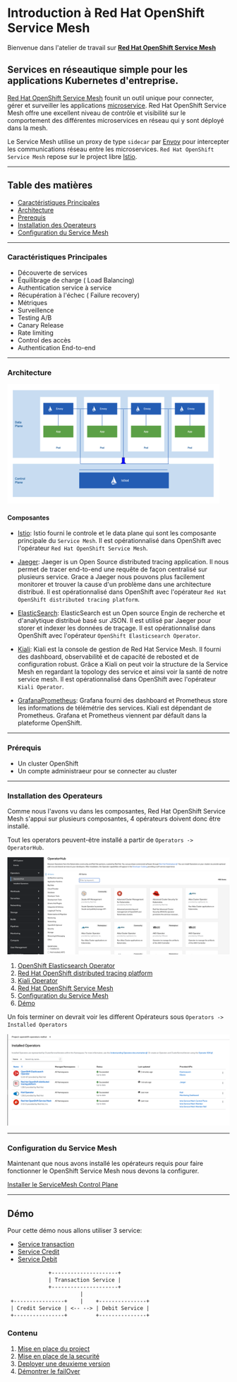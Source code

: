 # Introduction à Red Hat OpenShift Service Mesh

Bienvenue dans l'atelier de travail sur [**Red Hat OpenShift Service Mesh**](https://www.redhat.com/en/technologies/cloud-computing/openshift/what-is-openshift-service-mesh#:~:text=Red%20Hat%C2%AE%20OpenShift%C2%AE,microservices%20in%20your%20service%20mesh.)


## Services en réseautique simple pour les applications Kubernetes d'entreprise.
[Red Hat OpenShift Service Mesh](https://www.redhat.com/en/technologies/jboss-middleware/codeready-workspaces) founit un outil unique pour connecter, gérer et surveiller les applications [microservice](https://www.redhat.com/fr/topics/microservices/what-are-microservices). Red Hat OpenShift Service Mesh offre une excellent niveau de contrôle et visibilité sur le comportement des différentes microservices en réseau qui y sont déployé dans la mesh. 

Le Service Mesh utilise un proxy de type `sidecar` par [Envoy](https://www.envoyproxy.io/) pour intercepter les communications réseau entre les microservices. `Red Hat OpenShift Service Mesh` repose sur le project libre 
[Istio](https://istio.io/).

---
## Table des matières
* [Caractéristiques Principales](#caracteristiques-principales)
 * [Architecture](#architecture)
 * [Prerequis](#prerequis)
 * [Installation des Operateurs](#installation-des-operateurs)
 * [Configuration du Service Mesh](#configuration-du-service-mesh)

---
### Caractéristiques Principales
* Découverte de services
* Équilibrage de charge ( Load Balancing)
* Authentication service à service
* Récupération à l'échec ( Failure recovery)
* Métriques 
* Surveillence
* Testing A/B
* Canary Release
* Rate limiting
* Control des accès
* Authentication End-to-end

---
### Architecture

![Architecture](docs/images/ossm-control-data-plane.png)

#### Composantes

* [Istio](https://istio.io/): Istio fourni le controle et le data plane qui sont les composante principale du `Service Mesh`. Il est opérationnalisé dans OpenShift avec l'opérateur `Red Hat OpenShift Service Mesh`.

* [Jaeger](https://www.jaegertracing.io/): Jaeger is un Open Source distributed tracing application. Il nous permet de tracer end-to-end une requête de façon centralisé sur plusieurs service. Grace a Jaeger nous pouvons plus facilement monitorer et trouver la cause d'un problème dans une architecture distribué. Il est opérationnalisé dans OpenShift avec l'opérateur `Red Hat OpenShift distributed tracing platform`.

* [ElasticSearch](https://www.elastic.co/): ElasticSearch est un Open source Engin de recherche et d'analytique distribué basé sur JSON. Il est utilisé par Jaeger pour storer et indexer les données de traçage.
Il est opérationnalisé dans OpenShift avec l'opérateur `OpenShift Elasticsearch Operator`.

* [Kiali](https://kiali.io/): Kiali est la console de gestion de Red Hat Service Mesh. Il fourni des dashboard, observabilité et de capacité de rebosted et de configuration robust. Grâce a Kiali on peut voir la structure de la Service Mesh en regardant la topology des service et ainsi voir la santé de notre service mesh. Il est opérationnalisé dans OpenShift avec l'opérateur `Kiali Operator`.

* [Grafana](https://grafana.com/)[Prometheus](https://prometheus.io/): Grafana fourni des dashboard et Prometheus store les informations de télémétrie des services. Kiali est dépendant de Prometheus. Grafana et Prometheus viennent par défault dans la plateforme OpenShift.

--- 
### Prérequis

 * Un cluster OpenShift
 * Un compte administraeur pour se connecter au cluster

---
### Installation des Operateurs

Comme nous l'avons vu dans les composantes, Red Hat OpenShift Service Mesh s'appui sur plusieurs composantes, 4 opérateurs doivent donc être installé.

Tout les operators peuvent-être installé a partir de `Operators -> OperatorHub`. 

![Operator Hub](docs/images/operator-hub.png)


1. [OpenShift Elasticsearch Operator](docs/install-elastic-operator.md)
2. [Red Hat OpenShift distributed tracing platform](docs/install-jaeger-operator.md)
3. [Kiali Operator](docs/install-kiali-operator.md)
4. [Red Hat OpenShift Service Mesh](docs/install-ossm-operator.md)
5. [Configuration du Service Mesh](#configuration-du-service-mesh)
6. [Démo](#démo)

Un fois terminer on devrait voir les different Opérateurs sous `Operators -> Installed Operators`

![Installed Operators](docs/images/all-operator.png)

---
### Configuration du Service Mesh

Maintenant que nous avons installé les opérateurs requis pour faire fonctionner le OpenShift Service Mesh nous devons la configurer.

[Installer le ServiceMesh Control Plane](docs/configure-ossm.md)

---
## Démo

Pour cette démo nous allons utiliser 3 service:
* [Service transaction](transaction-service/README.md)
* [Service Credit](credit-service/README.md)
* [Service Debit](credit-service/README.md)

```
             +---------------------+ 
             | Transaction Service |
             +---------------------+
                       |
 +----------------+    |    +---------------+ 
 | Credit Service | <-- --> | Debit Service |
 +----------------+         +---------------+ 
```


### Contenu
1. [Mise en place du project](docs/workshop_part1.md)
2. [Mise en place de la securité](docs/workshop_part2.md)
3. [Deployer une deuxieme version](docs/workshop_part3.md)
4. [Démontrer le failOver](docs/workshop_part4.md)